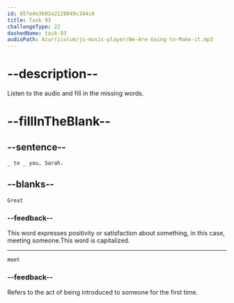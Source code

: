 ```yaml
---
id: 657e4e3b02a2128049c344c8
title: Task 93
challengeType: 22
dashedName: task-93
audioPath: Acurriculum/js-music-player/We-Are-Going-to-Make-it.mp3
---
```

<!--
AUDIO REFERENCE:
David: Great to meet you, Sarah.
-->

# --description--

Listen to the audio and fill in the missing words.

# --fillInTheBlank--

## --sentence--

`_ to _ you, Sarah.`

## --blanks--

`Great`

### --feedback--

This word expresses positivity or satisfaction about something, in this case, meeting someone.This word is capitalized.

---

`meet`

### --feedback--

Refers to the act of being introduced to someone for the first time.
